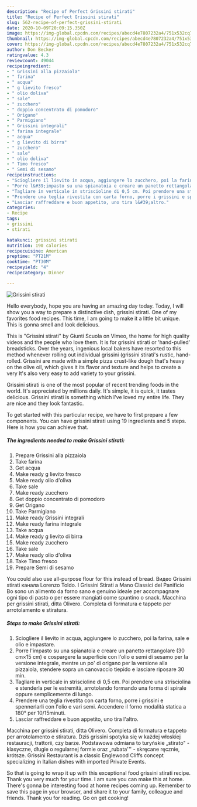 ```yaml
---
description: "Recipe of Perfect Grissini stirati"
title: "Recipe of Perfect Grissini stirati"
slug: 562-recipe-of-perfect-grissini-stirati
date: 2020-10-09T20:09:15.350Z
image: https://img-global.cpcdn.com/recipes/abecd4e7807232a4/751x532cq70/grissini-stirati-recipe-main-photo.jpg
thumbnail: https://img-global.cpcdn.com/recipes/abecd4e7807232a4/751x532cq70/grissini-stirati-recipe-main-photo.jpg
cover: https://img-global.cpcdn.com/recipes/abecd4e7807232a4/751x532cq70/grissini-stirati-recipe-main-photo.jpg
author: Don Becker
ratingvalue: 4.3
reviewcount: 49044
recipeingredient:
- " Grissini alla pizzaiola"
- " farina"
- " acqua"
- " g lievito fresco"
- " olio doliva"
- " sale"
- " zucchero"
- " doppio concentrato di pomodoro"
- " Origano"
- " Parmigiano"
- " Grissini integrali"
- " farina integrale"
- " acqua"
- " g lievito di birra"
- " zucchero"
- " sale"
- " olio doliva"
- " Timo fresco"
- " Semi di sesamo"
recipeinstructions:
- "Sciogliere il lievito in acqua, aggiungere lo zucchero, poi la farina, sale e olio e impastare."
- "Porre l&#39;impasto su una spianatoia e creare un panetto rettangolare (30 cm×15 cm) e cospargere la superficie con l&#39;olio e semi di sesamo per la versione integrale, mentre un po&#39; di origano per la versione alla pizzaiola, stendere sopra un canovaccio tiepido e lasciare riposare 30 min."
- "Tagliare in verticale in striscioline di 0,5 cm. Poi prendere una strisciolina e stenderla per le estremità, arrotolando formando una forma di spirale oppure semplicemente di lungo."
- "Prendere una teglia rivestita con carta forno, porre i grissini e spennerlarli con l&#39;olio e vari semi. Accendere il forno modalità statica a 180° per 10/15minuti."
- "Lasciar raffreddare e buon appetito, uno tira l&#39;altro."
categories:
- Recipe
tags:
- grissini
- stirati

katakunci: grissini stirati 
nutrition: 190 calories
recipecuisine: American
preptime: "PT21M"
cooktime: "PT30M"
recipeyield: "4"
recipecategory: Dinner

---
```



![Grissini stirati](https://img-global.cpcdn.com/recipes/abecd4e7807232a4/751x532cq70/grissini-stirati-recipe-main-photo.jpg)

Hello everybody, hope you are having an amazing day today. Today, I will show you a way to prepare a distinctive dish, grissini stirati. One of my favorites food recipes. This time, I am going to make it a little bit unique. This is gonna smell and look delicious.

This is &#34;Grissini stirati&#34; by Giunti Scuola on Vimeo, the home for high quality videos and the people who love them. It is for grissini stirati or &#39;hand-pulled&#39; breadsticks. Over the years, ingenious local bakers have resorted to this method whenever rolling out individual grissini (grissini stirati&#39;s rustic, hand-rolled. Grissini are made with a simple pizza crust-like dough that&#39;s heavy on the olive oil, which gives it its flavor and texture and helps to create a very It&#39;s also very easy to add variety to your grissini.

Grissini stirati is one of the most popular of recent trending foods in the world. It's appreciated by millions daily. It's simple, it is quick, it tastes delicious. Grissini stirati is something which I've loved my entire life. They are nice and they look fantastic.


To get started with this particular recipe, we have to first prepare a few components. You can have grissini stirati using 19 ingredients and 5 steps. Here is how you can achieve that.

<!--inarticleads1-->

##### The ingredients needed to make Grissini stirati:

1. Prepare  Grissini alla pizzaiola
1. Take  farina
1. Get  acqua
1. Make ready  g lievito fresco
1. Make ready  olio d&#39;oliva
1. Take  sale
1. Make ready  zucchero
1. Get  doppio concentrato di pomodoro
1. Get  Origano
1. Take  Parmigiano
1. Make ready  Grissini integrali
1. Make ready  farina integrale
1. Take  acqua
1. Make ready  g lievito di birra
1. Make ready  zucchero
1. Take  sale
1. Make ready  olio d&#39;oliva
1. Take  Timo fresco
1. Prepare  Semi di sesamo


You could also use all-purpose flour for this instead of bread. Видео Grissini stirati канала Lorenzo Toldo. I Grissini Stirati a Mano Classici del Panificio Bo sono un alimento da forno sano e genuino ideale per accompagnare ogni tipo di pasto o per essere mangiati come spuntino o snack. Macchina per grissini stirati, ditta Olivero. Completa di formatura e tappeto per arrotolamento e stiratura. 

<!--inarticleads2-->

##### Steps to make Grissini stirati:

1. Sciogliere il lievito in acqua, aggiungere lo zucchero, poi la farina, sale e olio e impastare.
1. Porre l&#39;impasto su una spianatoia e creare un panetto rettangolare (30 cm×15 cm) e cospargere la superficie con l&#39;olio e semi di sesamo per la versione integrale, mentre un po&#39; di origano per la versione alla pizzaiola, stendere sopra un canovaccio tiepido e lasciare riposare 30 min.
1. Tagliare in verticale in striscioline di 0,5 cm. Poi prendere una strisciolina e stenderla per le estremità, arrotolando formando una forma di spirale oppure semplicemente di lungo.
1. Prendere una teglia rivestita con carta forno, porre i grissini e spennerlarli con l&#39;olio e vari semi. Accendere il forno modalità statica a 180° per 10/15minuti.
1. Lasciar raffreddare e buon appetito, uno tira l&#39;altro.


Macchina per grissini stirati, ditta Olivero. Completa di formatura e tappeto per arrotolamento e stiratura. Dziś grissini spotyka się w każdej włoskiej restauracji, trattorii, czy barze. Podstawowa odmiana to turyńskie „stirato&#34; - klasyczne, długie o regularnej formie oraz „rubata&#39;&#39;&#39; - skręcane ręcznie, krótsze. Grissini Restaurant is a classic Englewood Cliffs concept specializing in Italian dishes with imported Private Events. 

So that is going to wrap it up with this exceptional food grissini stirati recipe. Thank you very much for your time. I am sure you can make this at home. There's gonna be interesting food at home recipes coming up. Remember to save this page in your browser, and share it to your family, colleague and friends. Thank you for reading. Go on get cooking!
